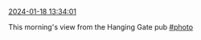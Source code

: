 [2024-01-18 13:34:01](https://mstdn.social/@hill_wanderer/111777208199892178)

This morning&#39;s view from the Hanging Gate pub <a href="https://mstdn.social/tags/photo" class="mention hashtag" rel="tag">#photo</a>